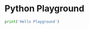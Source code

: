 # Python Playground

```py live_py title=python__playground.py id=74ad0e89-c086-4d88-af83-f9c93e23078c
print('Hello Playground')
```
